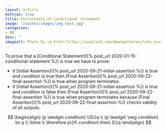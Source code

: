 ```yaml
---
layout: article
mathjax: true
title: Correctness of Conditional Statement
image: "/assets/images/img_test.jpg"
categories:
- DM
desc: '' 
imagealt: Photo by <a href="https://unsplash.com/@mangofantasy?utm_source=unsplash&utm_medium=referral&utm_content=creditCopyText">Tim Johnson</a> on <a href="https://unsplash.com/s/photos/logic?utm_source=unsplash&utm_medium=referral&utm_content=creditCopyText">Unsplash</a>
---
```


To prove that a [Conditional Statement]({% post_url 2020-01-15-conditional-statement %}) is true we have to prove:
* if [Initial Assertion]({% post_url 2020-09-21-initial-assertion %}) is true and *condition* is true then [Final Assertion]({% post_url 2020-09-22-final-assertion %}) is true when program terminates.
* if [Initial Assertion]({% post_url 2020-09-21-initial-assertion %}) is true and *condition* is false then [Final Assertion]({% post_url 2020-09-22-final-assertion %}) is true when program terminates because [Final Assertion]({% post_url 2020-09-22-final-assertion %}) checks validity of all outputs.

$$
\begin{align}
	(p \wedge\ condition) \{S\}q \\
	(p \wedge\ \neg condition) \to q \\
	\hline \\
	\therefore p\{if\ condition\ then\ S\}q
\end{align}
$$